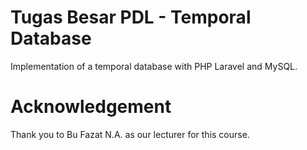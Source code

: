 # Tugas Besar PDL - Temporal Database
Implementation of a temporal database with PHP Laravel and MySQL.

# Acknowledgement
Thank you to Bu Fazat N.A. as our lecturer for this course.
